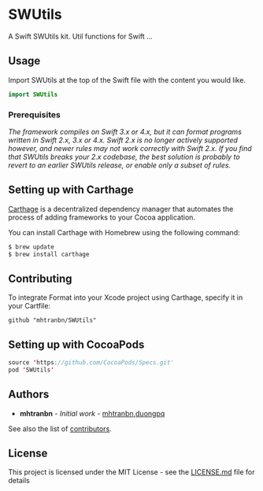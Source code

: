 # SWUtils
A Swift SWUtils kit. Util functions for Swift ... 
## Usage


Import SWUtils at the top of the Swift file with the content you would like.
```swift
import SWUtils
```

### Prerequisites

*The framework compiles on Swift 3.x or 4.x, but it can format programs written in Swift 2.x, 3.x or 4.x. Swift 2.x is no longer actively supported however, and newer rules may not work correctly with Swift 2.x. If you find that SWUtils breaks your 2.x codebase, the best solution is probably to revert to an earlier SWUtils release, or enable only a subset of rules.*

## Setting up with Carthage

[Carthage](https://github.com/Carthage/Carthage) is a decentralized dependency manager that automates the process of adding frameworks to your Cocoa application.

You can install Carthage with Homebrew using the following command:
```swift
$ brew update
$ brew install carthage
```

## Contributing
To integrate Format into your Xcode project using Carthage, specify it in your Cartfile:

```
github "mhtranbn/SWUtils"
```

## Setting up with CocoaPods
```swift
source 'https://github.com/CocoaPods/Specs.git'
pod 'SWUtils'
```

## Authors

* **mhtranbn** - *Initial work* - [mhtranbn](https://github.com/mhtranbn),[duongpq](https://www.facebook.com/soleilpqd)

See also the list of [contributors](https://github.com/mhtranbn/SWUtils/network/members).

## License

This project is licensed under the MIT License - see the [LICENSE.md](LICENSE.md) file for details